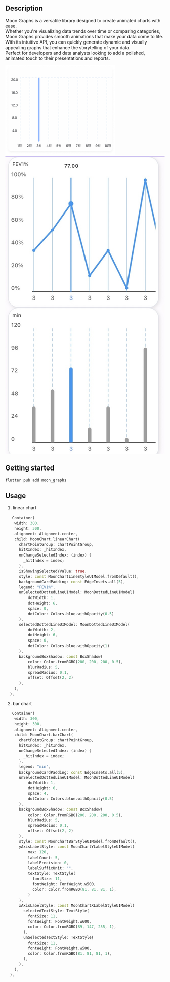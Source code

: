 

## Description
Moon Graphs is a versatile library designed to create animated charts with ease. <br />
Whether you're visualizing data trends over time or comparing categories, Moon Graphs provides smooth animations that make your data come to life. <br /> 
With its intuitive API, you can quickly generate dynamic and visually appealing graphs that enhance the storytelling of your data. <br />
Perfect for developers and data analysts looking to add a polished, animated touch to their presentations and reports. <br />

![Group 10.png](Group%2010.png)
![Group 11.png](Group%2011.png)

## Getting started

```
flutter pub add moon_graphs
```

## Usage

1. linear chart
``` dart
   Container(
    width: 300,
    height: 300,
    alignment: Alignment.center,
    child: MoonChart.linearChart(
      chartPointGroup: chartPointGroup,
      hitXIndex: _hitIndex,
      onChangeSelectedIndex: (index) {
        _hitIndex = index;
      },
      isShowingSelectedYValue: true,
      style: const MoonChartLineStyleUIModel.fromDefault(),
      backgroundCardPadding: const EdgeInsets.all(5),
      legend: "FEV1%",
      unSelectedDottedLineUIModel: MoonDottedLineUIModel(
          dotWidth: 1,
          dotHeight: 6,
          space: 0,
          dotColor: Colors.blue.withOpacity(0.5)
      ),
      selectedDottedLineUIModel: MoonDottedLineUIModel(
          dotWidth: 2,
          dotHeight: 6,
          space: 0,
          dotColor: Colors.blue.withOpacity(1)
      ),
      backgroundBoxShadow: const BoxShadow(
          color: Color.fromRGBO(200, 200, 200, 0.5),
          blurRadius: 5,
          spreadRadius: 0.1,
          offset: Offset(2, 2)
      ),
    ),
  ),
```

2. bar chart
``` dart
   Container(
    width: 300,
    height: 300,
    alignment: Alignment.center,
    child: MoonChart.barChart(
      chartPointGroup: chartPointGroup,
      hitXIndex: _hitIndex,
      onChangeSelectedIndex: (index) {
        _hitIndex = index;
      },
      legend: "min",
      backgroundCardPadding: const EdgeInsets.all(5),
      unSelectedDottedLineUIModel: MoonDottedLineUIModel(
          dotWidth: 1,
          dotHeight: 6,
          space: 4,
          dotColor: Colors.blue.withOpacity(0.5)
      ),
      backgroundBoxShadow: const BoxShadow(
          color: Color.fromRGBO(200, 200, 200, 0.5),
          blurRadius: 5,
          spreadRadius: 0.1,
          offset: Offset(2, 2)
      ),
      style: const MoonChartBarStyleUIModel.fromDefault(),
      yAxisLabelStyle: const MoonChartYLabelStyleUIModel(
          max: 120,
          labelCount: 5,
          labelPrecision: 0,
          labelSuffixUnit: "",
          textStyle: TextStyle(
            fontSize: 11,
            fontWeight: FontWeight.w500,
            color: Color.fromRGBO(81, 81, 81, 1),
          )
      ),
      xAxisLabelStyle: const MoonChartXLabelStyleUIModel(
        selectedTextStyle: TextStyle(
          fontSize: 11,
          fontWeight: FontWeight.w600,
          color: Color.fromRGBO(89, 147, 255, 1),
        ),
        unSelectedTextStyle: TextStyle(
          fontSize: 11,
          fontWeight: FontWeight.w500,
          color: Color.fromRGBO(81, 81, 81, 1),
        ),
      ),
    ),
  ),
```